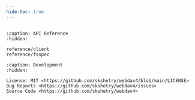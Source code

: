 ```yaml
---
hide-toc: true
---
```


```{include} ../README.md
```

```{toctree}
:caption: API Reference
:hidden:

reference/client
reference/fsspec
```

```{toctree}
:caption: Development
:hidden:

License: MIT <https://github.com/skshetry/webdav4/blob/main/LICENSE>
Bug Reports <https://github.com/skshetry/webdav4/issues>
Source Code <https://github.com/skshetry/webdav4>
```

